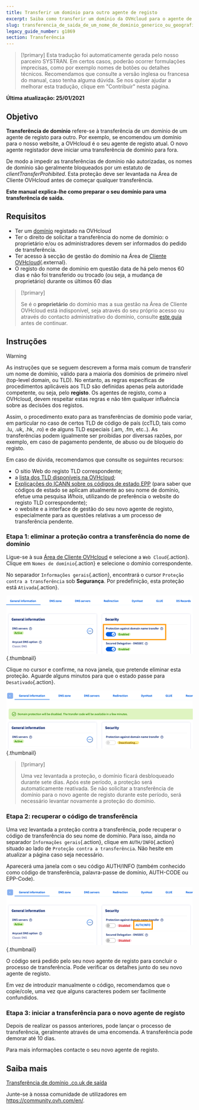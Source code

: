 ```yaml
---
title: Transferir um domínio para outro agente de registo
excerpt: Saiba como transferir um domínio da OVHcloud para o agente de registo da sua escolha
slug: transferencia_de_saida_de_um_nome_de_dominio_generico_ou_geografico
legacy_guide_number: g1869
section: Transferência
---
```


> [!primary]
> Esta tradução foi automaticamente gerada pelo nosso parceiro SYSTRAN. Em certos casos, poderão ocorrer formulações imprecisas, como por exemplo nomes de botões ou detalhes técnicos. Recomendamos que consulte a versão inglesa ou francesa do manual, caso tenha alguma dúvida. Se nos quiser ajudar a melhorar esta tradução, clique em "Contribuir" nesta página.
>

**Última atualização: 25/01/2021**

## Objetivo

**Transferência de domínio** refere-se à transferência de um domínio de um agente de registo para outro. Por exemplo, se encomendou um domínio para o nosso website, a OVHcloud é o seu agente de registo atual. O novo agente registador deve iniciar uma transferência de domínio para fora.

De modo a impedir as transferências de domínio não autorizadas, os nomes de domínio são geralmente bloqueados por um estatuto de *clientTransferProhibited*. Esta proteção deve ser levantada na Área de Cliente OVHcloud antes de começar qualquer transferência.

**Este manual explica-lhe como preparar o seu domínio para uma transferência de saída.**

## Requisitos

- Ter um [domínio](https://www.ovhcloud.com/pt/domains/) registado na OVHcloud
- Ter o direito de solicitar a transferência do nome de domínio: o proprietário e/ou os administradores devem ser informados do pedido de transferência.
- Ter acesso à secção de gestão do domínio na Área de [Cliente OVHcloud](https://www.ovh.com/auth/?action=gotomanager&from=https://www.ovh.pt/&ovhSubsidiary=pt){.external}.
- O registo do nome de domínio em questão data de há pelo menos 60 dias e não foi transferido ou trocado (ou seja, a mudança de proprietário) durante os últimos 60 dias

> [!primary]
>
> Se é o **proprietário** do domínio mas a sua gestão na Área de Cliente OVHcloud está indisponível, seja através do seu próprio acesso ou através do contacto administrativo do domínio, consulte [este guia](../../customer/gestao_dos_contactos/#caso-especifico-de-um-proprietario-de-dominio) antes de continuar.
>

## Instruções

> [!warning]
>
> As instruções que se seguem descrevem a forma mais comum de transferir um nome de domínio, válido para a maioria dos domínios de primeiro nível (top-level domain, ou TLD). No entanto, as regras específicas de procedimentos aplicáveis aos TLD são definidas apenas pela autoridade competente, ou seja, pelo **registo**. Os agentes de registo, como a OVHcloud, devem respeitar estas regras e não têm qualquer influência sobre as decisões dos registos.
>
> Assim, o procedimento exato para as transferências de domínio pode variar, em particular no caso de certos TLD de código de país (ccTLD, tais como .lu, .uk, .hk, .ro) e de alguns TLD especiais (.am, .fm, etc..). As transferências podem igualmente ser proibidas por diversas razões, por exemplo, em caso de pagamento pendente, de abuso ou de bloqueio do registo.
>
> Em caso de dúvida, recomendamos que consulte os seguintes recursos:
>
> - O sítio Web do registo TLD correspondente;
> - a [lista dos TLD disponíveis na OVHcloud](https://www.ovhcloud.com/pt/domains/tld/);
> - [Explicações do ICANN sobre os códigos de estado EPP](https://www.icann.org/resources/pages/epp-status-codes-2014-06-16-en) (para saber que códigos de estado se aplicam atualmente ao seu nome de domínio, efetue uma pesquisa *Whois*, utilizando de preferência o website do registo TLD correspondente);
> - o website e a interface de gestão do seu novo agente de registo, especialmente para as questões relativas a um processo de transferência pendente.
>

### Etapa 1: eliminar a proteção contra a transferência do nome de domínio

Ligue-se à sua [Área de Cliente OVHcloud](https://www.ovh.com/auth/?action=gotomanager&from=https://www.ovh.pt/&ovhSubsidiary=pt) e selecione a `Web Cloud`{.action}. Clique em `Nomes de domínio`{.action} e selecione o domínio correspondente.

No separador `Informações gerais`{.action}, encontrará o cursor `Proteção contra a transferência` sob **Segurança**. Por predefinição, esta proteção está `Ativada`{.action}.

![proteção ativada](images/outgoing-transfer-step1.png){.thumbnail}

Clique no cursor e confirme, na nova janela, que pretende eliminar esta proteção. Aguarde alguns minutos para que o estado passe para `Desativado`{.action}.

![desativação proteção](images/outgoing-transfer-step2.png){.thumbnail}

> [!primary]
>
> Uma vez levantada a proteção, o domínio ficará desbloqueado durante sete dias. Após este período, a proteção será automaticamente reativada. Se não solicitar a transferência de domínio para o novo agente de registo durante este período, será necessário levantar novamente a proteção do domínio.
>

### Etapa 2: recuperar o código de transferência

Uma vez levantada a proteção contra a transferência, pode recuperar o código de transferência do seu nome de domínio. Para isso, ainda no separador `Informações gerais`{.action}, clique em `AUTH/INFO`{.action} situado ao lado de `Proteção contra a transferência`. Não hesite em atualizar a página caso seja necessário.

Aparecerá uma janela com o seu código AUTH/INFO (também conhecido como código de transferência, palavra-passe de domínio, AUTH-CODE ou EPP-Code).

![outgoingtransfer](images/outgoing-transfer-step3.png){.thumbnail}

O código será pedido pelo seu novo agente de registo para concluir o processo de transferência. Pode verificar os detalhes junto do seu novo agente de registo.

Em vez de introduzir manualmente o código, recomendamos que o copie/cole, uma vez que alguns caracteres podem ser facilmente confundidos.

### Etapa 3: iniciar a transferência para o novo agente de registo

Depois de realizar os passos anteriores, pode lançar o processo de transferência, geralmente através de uma encomenda. A transferência pode demorar até 10 dias. 

Para mais informações contacte o seu novo agente de registo.

## Saiba mais

[Transferência de domínio .co.uk de saída](../transferencia_de_saida_de_um_dominio_couk/)

Junte-se à nossa comunidade de utilizadores em <https://community.ovh.com/en/>.
